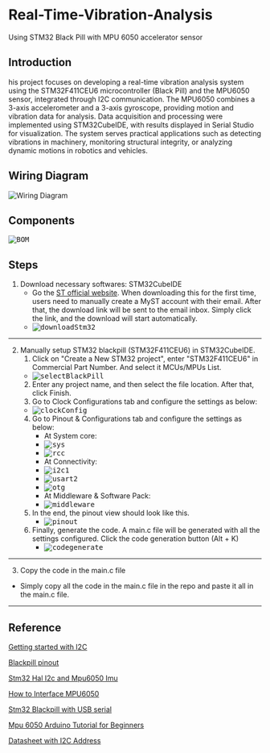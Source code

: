# Real-Time-Vibration-Analysis
Using STM32 Black Pill with MPU 6050 accelerator sensor

## Introduction
his project focuses on developing a real-time vibration analysis system using the STM32F411CEU6 microcontroller (Black Pill) and the MPU6050 sensor, integrated through I2C communication. The MPU6050 combines a 3-axis accelerometer and a 3-axis gyroscope, providing motion and vibration data for analysis. Data acquisition and processing were implemented using STM32CubeIDE, with results displayed in Serial Studio for visualization. The system serves practical applications such as detecting vibrations in machinery, monitoring structural integrity, or analyzing dynamic motions in robotics and vehicles.

## Wiring Diagram
<img src="images\Wiring Diagram.png" alt="Wiring Diagram">

## Components
<kbd>
<img src="images\BOM.png" alt="BOM">
</kbd>
  
## Steps
1. Download necessary softwares: STM32CubeIDE
   * Go the [ST official website](https://www.st.com/en/development-tools/stm32cubeide.html). When downloading this for the first time, users need to manually create a MyST account with their email. After that, the download link will be sent to the email inbox. Simply click the link, and the download will start automatically.
   * <kbd><img src="images\downloadStm32.png" alt="downloadStm32"></kbd>

---

2. Manually setup STM32 blackpill (STM32F411CEU6) in STM32CubeIDE.
    1. Click on "Create a New STM32 project", enter "STM32F411CEU6" in Commercial Part Number. And select it MCUs/MPUs List.
      - <kbd><img src="images\selectBlackPill.png" alt="selectBlackPill"></kbd>
    2. Enter any project name, and then select the file location. After that, click Finish.
    3. Go to Clock Configurations tab and configure the settings as below:
      - <kbd><img src="images\clockConfig.png" alt="clockConfig"></kbd>
    4. Go to Pinout & Configurations tab and configure the settings as below:
       - At System core:
       - <kbd><img src="images\sys.png" alt="sys"></kbd>
       - <kbd><img src="images\rcc.png" alt="rcc"></kbd>
       - At Connectivity:
       - <kbd><img src="images\i2c1.png" alt="i2c1"></kbd>
       - <kbd><img src="images\usart2.png" alt="usart2"></kbd>
       - <kbd><img src="images\otg.png" alt="otg"></kbd>
       - At Middleware & Software Pack:
       - <kbd><img src="images\middleware.png" alt="middleware"></kbd>
    5. In the end, the pinout view should look like this.
       - <kbd><img src="images\pinout.png" alt="pinout"></kbd>
    6. Finally, generate the code. A main.c file will be generated with all the settings configured. Click the code generation button (Alt + K)
       - <kbd><img src="images\codegenerate.png" alt="codegenerate"></kbd>

---
3. Copy the code in the main.c file
- Simply copy all the code in the main.c file in the repo and paste it all in the main.c file.
---
## Reference

[Getting started with I2C](https://wiki.st.com/stm32mcu/wiki/Getting_started_with_I2C)

[Blackpill pinout](https://stm32world.com/wiki/Black_Pill#Pinout)

[Stm32 Hal I2c and Mpu6050 Imu](https://www.youtube.com/watch?v=P7a6qxacnO4)

[How to Interface MPU6050](https://controllerstech.com/how-to-interface-mpu6050-gy-521-with-stm32/)

[Stm32 Blackpill with USB serial](https://www.bennettnotes.com/notes/stm32-blackpill-with-stmcubeide-usb-serial/)

[Mpu 6050 Arduino Tutorial for Beginners](https://www.youtube.com/watch?v=SVI_NldMjlE)

[Datasheet with I2C Address](https://download.mikroe.com/documents/datasheets/MPU-6000_datasheet.pdf)
